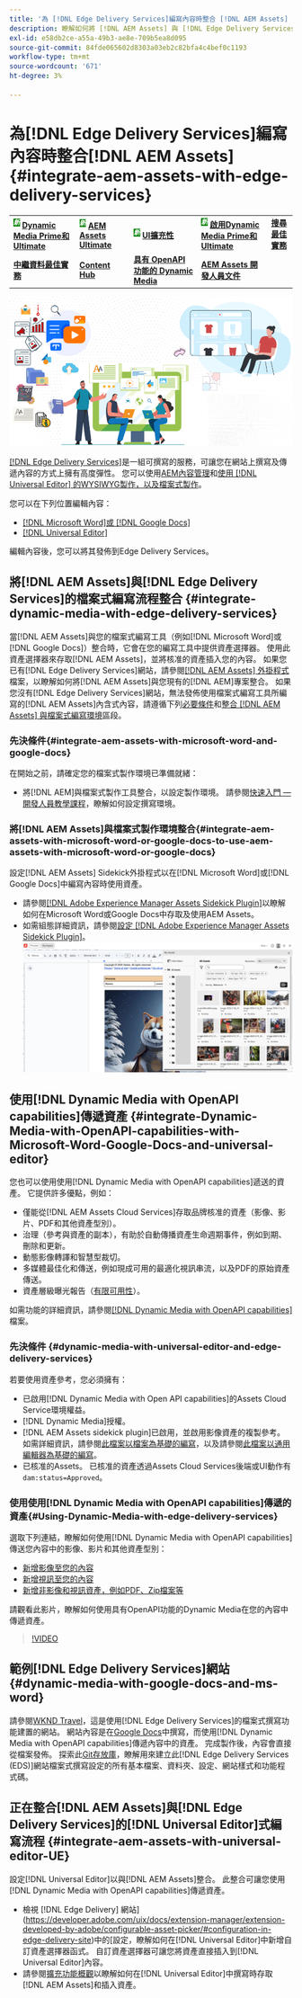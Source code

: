 ```yaml
---
title: '為 [!DNL Edge Delivery Services]編寫內容時整合 [!DNL AEM Assets] '
description: 瞭解如何將 [!DNL AEM Assets] 與 [!DNL Edge Delivery Services]. This integration enables you to integrate [!DNL AEM Assets] 與 [!DNL Microsoft Word] 整合， [!DNL Google Docs], integrate [!DNL AEM Assets] 與 [!DNL Universal Editor], integrate [!DNL Dynamic Media] 與 [!DNL Edge Delivery Services], integrate [!DNL Dynamic Media with OpenAPI capabilities] 與 [!DNL Universal Editor] 整合，以及如何將 [!DNL Dynamic Media with OpenAPI capabilities] 與 [!DNL Microsoft Word] 與 [!DNL Google Docs]整合。
exl-id: e58db2ce-a55a-49b3-ae8e-709b5ea8d095
source-git-commit: 84fde065602d8303a03eb2c82bfa4c4bef0c1193
workflow-type: tm+mt
source-wordcount: '671'
ht-degree: 3%

---
```


# 為[!DNL Edge Delivery Services]編寫內容時整合[!DNL AEM Assets] {#integrate-aem-assets-with-edge-delivery-services}

<table>
    <tr>
        <td>
            <sup style= "background-color:#008000; color:#FFFFFF; font-weight:bold"><i>新</i></sup> <a href="/help/assets/dynamic-media/dm-prime-ultimate.md"><b>Dynamic Media Prime和Ultimate</b></a>
        </td>
        <td>
            <sup style= "background-color:#008000; color:#FFFFFF; font-weight:bold"><i>新</i></sup> <a href="/help/assets/assets-ultimate-overview.md"><b>AEM Assets Ultimate</b></a>
        </td>
        <td>
            <sup style= "background-color:#008000; color:#FFFFFF; font-weight:bold"><i>新</i></sup> <a href="/help/assets/aem-assets-view-ui-extensibility.md"><b>UI擴充性</b></a>
        </td>
          <td>
            <sup style= "background-color:#008000; color:#FFFFFF; font-weight:bold"><i>新</i></sup> <a href="/help/assets/dynamic-media/enable-dynamic-media-prime-and-ultimate.md"><b>啟用Dynamic Media Prime和Ultimate</b></a>
        </td>
         <td>
            <a href="/help/assets/search-best-practices.md"><b>搜尋最佳實務</b></a>
        </td>
    </tr>
    <tr>
        <td>
            <a href="/help/assets/metadata-best-practices.md"><b>中繼資料最佳實務</b></a>
        </td>
        <td>
            <a href="/help/assets/product-overview.md"><b>Content Hub</b></a>
        </td>
        <td>
            <a href="/help/assets/dynamic-media-open-apis-overview.md"><b>具有 OpenAPI 功能的 Dynamic Media</b></a>
        </td>
        <td>
            <a href="https://developer.adobe.com/experience-cloud/experience-manager-apis/"><b>AEM Assets 開發人員文件</b></a>
        </td>
    </tr>
</table>

![AEM資產與通用編輯器的整合](/help/assets/assets/EDS2.png)

[[!DNL Edge Delivery Services]](https://experienceleague.adobe.com/zh-hant/docs/experience-manager-cloud-service/content/edge-delivery/overview)是一組可撰寫的服務，可讓您在網站上撰寫及傳遞內容的方式上擁有高度彈性。 您可以使用[AEM內容管理](/help/sites-cloud/authoring/author-publish.md)和[使用 [!DNL Universal Editor] 的WYSIWYG製作，以及檔案式製作](https://experienceleague.adobe.com/zh-hant/docs/experience-manager-cloud-service/content/edge-delivery/wysiwyg-authoring/authoring)。

您可以在下列位置編輯內容：

* [[!DNL Microsoft Word]或 [!DNL Google Docs]](#integrate-dynamic-media-with-edge-delivery-services)
* [[!DNL Universal Editor]](#integrate-aem-assets-with-universal-editor-UE)

編輯內容後，您可以將其發佈到Edge Delivery Services。

## 將[!DNL AEM Assets]與[!DNL Edge Delivery Services]的檔案式編寫流程整合 {#integrate-dynamic-media-with-edge-delivery-services}

當[!DNL AEM Assets]與您的檔案式編寫工具（例如[!DNL Microsoft Word]或[!DNL Google Docs]）整合時，它會在您的編寫工具中提供資產選擇器。 使用此資產選擇器來存取[!DNL AEM Assets]，並將核准的資產插入您的內容。
如果您已有[!DNL Edge Delivery Services]網站，請參閱[[!DNL AEM Assets] 外掛程式](https://github.com/adobe-rnd/aem-assets-plugin/blob/main/README.md)檔案，以瞭解如何將[!DNL AEM Assets]與您現有的[!DNL AEM]專案整合。
如果您沒有[!DNL Edge Delivery Services]網站，無法發佈使用檔案式編寫工具所編寫的[!DNL AEM Assets]內含式內容，請遵循下列[必要條件](#integrate-aem-assets-with-microsoft-word-and-google-docs)和[整合 [!DNL AEM Assets] 與檔案式編寫環境](#integrate-aem-assets-with-microsoft-word-or-google-docs-to-use-aem-assets-with-microsoft-word-or-google-docs)區段。

### 先決條件{#integrate-aem-assets-with-microsoft-word-and-google-docs}

在開始之前，請確定您的檔案式製作環境已準備就緒：

* 將[!DNL AEM]與檔案式製作工具整合，以設定製作環境。 請參閱[快速入門 — 開發人員教學課程](https://www.aem.live/developer/tutorial)，瞭解如何設定撰寫環境。

### 將[!DNL AEM Assets]與檔案式製作環境整合{#integrate-aem-assets-with-microsoft-word-or-google-docs-to-use-aem-assets-with-microsoft-word-or-google-docs}

設定[!DNL AEM Assets] Sidekick外掛程式以在[!DNL Microsoft Word]或[!DNL Google Docs]中編寫內容時使用資產。

* 請參閱[[!DNL Adobe Experience Manager Assets Sidekick Plugin]](https://www.aem.live/docs/aem-assets-sidekick-plugin#using-experience-manager-assets-for-website-authors)以瞭解如何在Microsoft Word或Google Docs中存取及使用AEM Assets。
* 如需組態詳細資訊，請參閱[設定 [!DNL Adobe Experience Manager Assets Sidekick Plugin]](https://www.aem.live/developer/configuring-aem-assets-sidekick-plugin)。
  ![在ms word和google檔案中使用具有openAPI功能的dynamic media](/help/assets/assets/my-assets-sidebar.png)

## 使用[!DNL Dynamic Media with OpenAPI capabilities]傳遞資產 {#integrate-Dynamic-Media-with-OpenAPI-capabilities-with-Microsoft-Word-Google-Docs-and-universal-editor}

您也可以使用使用[!DNL Dynamic Media with OpenAPI capabilities]遞送的資產。 它提供許多優點，例如：

* 僅能從[!DNL AEM Assets Cloud Services]存取品牌核准的資產（影像、影片、PDF和其他資產型別）。
* 治理（參考與資產的副本），有助於自動傳播資產生命週期事件，例如到期、刪除和更新。
* 動態影像轉譯和智慧型裁切。
* 多媒體最佳化和傳送，例如現成可用的最適化視訊串流，以及PDF的原始資產傳送。
* 資產層級曝光報告（[有限可用性](/help/assets/manage-reports-assets-view.md#dynamic-media-delivery-reports)）。

如需功能的詳細資訊，請參閱[[!DNL Dynamic Media with OpenAPI capabilities]](https://experienceleague.adobe.com/en/docs/experience-manager-cloud-service/content/assets/dynamicmedia/dynamic-media-open-apis/dynamic-media-open-apis-overview)檔案。

### 先決條件 {#dynamic-media-with-universal-editor-and-edge-delivery-services}

若要使用資產參考，您必須擁有：

* 已啟用[!DNL Dynamic Media with Open API capabilities]的Assets Cloud Service環境權益。
* [!DNL Dynamic Media]授權。
* [!DNL AEM Assets sidekick plugin]已啟用，並啟用影像資產的複製參考。 如需詳細資訊，請參閱[此檔案以檔案為基礎的編寫](https://www.aem.live/developer/configuring-aem-assets-sidekick-plugin#copymode)，以及請參閱[此檔案以通用編輯器為基礎的編寫](https://developer.adobe.com/uix/docs/extension-manager/extension-developed-by-adobe/configurable-asset-picker/#extension-overview)。
* 已核准的Assets。 已核准的資產透過Assets Cloud Services後端或UI動作有`dam:status=Approved`。

### 使用使用[!DNL Dynamic Media with OpenAPI capabilities]傳遞的資產{#Using-Dynamic-Media-with-edge-delivery-services}

選取下列連結，瞭解如何使用[!DNL Dynamic Media with OpenAPI capabilities]傳送您內容中的影像、影片和其他資產型別：

* [新增影像至您的內容](https://www.aem.live/docs/aem-assets-sidekick-plugin#using-image-references-when-authoring-content)
* [新增視訊至您的內容](https://www.aem.live/docs/aem-assets-sidekick-plugin#using-video-references-when-authoring-content)
* [新增非影像和視訊資產，例如PDF、Zip檔案等](https://www.aem.live/docs/aem-assets-sidekick-plugin#using-asset-references-for-pdf-zip-etc-when-authoring-content)

請觀看此影片，瞭解如何使用具有OpenAPI功能的Dynamic Media在您的內容中傳遞資產。

>[!VIDEO](https://video.tv.adobe.com/v/3441155)

## 範例[!DNL Edge Delivery Services]網站{#dynamic-media-with-google-docs-and-ms-word}

請參閱[WKND Travel](http://bit.ly/3DExLnf)，這是使用[!DNL Edge Delivery Services]的檔案式撰寫功能建置的網站。 網站內容是在[Google Docs](https://drive.google.com/drive/folders/1HCCHRWp4HJIXW_cUv5cRDQ5DzzqiZsXT)中撰寫，而使用[!DNL Dynamic Media with OpenAPI capabilities]傳遞內容中的資產。 完成製作後，內容會直接從檔案發佈。 探索此[Git存放庫](https://github.com/hlxsites/franklin-assets-selector/tree/aem-dynamicmedia-demo/blocks)，瞭解用來建立此[!DNL Edge Delivery Services (EDS)]網站檔案式撰寫設定的所有基本檔案、資料夾、設定、網站樣式和功能程式碼。

## 正在整合[!DNL AEM Assets]與[!DNL Edge Delivery Services]的[!DNL Universal Editor]式編寫流程 {#integrate-aem-assets-with-universal-editor-UE}

設定[!DNL Universal Editor]以與[!DNL AEM Assets]整合。 此整合可讓您使用[!DNL Dynamic Media with OpenAPI capabilities]傳遞資產。

* 檢視 [!DNL Edge Delivery] 網站](https://developer.adobe.com/uix/docs/extension-manager/extension-developed-by-adobe/configurable-asset-picker/#configuration-in-edge-delivery-site)中的[設定，瞭解如何在[!DNL Universal Editor]中新增自訂資產選擇器函式。 自訂資產選擇器可讓您將資產直接插入到[!DNL Universal Editor]內容。
* 請參閱[擴充功能概觀](https://developer.adobe.com/uix/docs/extension-manager/extension-developed-by-adobe/configurable-asset-picker/#extension-overview)以瞭解如何在[!DNL Universal Editor]中撰寫時存取[!DNL AEM Assets]和插入資產。
